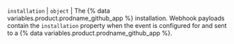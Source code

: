 `installation` | `object` | The {% data variables.product.prodname_github_app %} installation. Webhook payloads contain the `installation` property when the event is configured for and sent to a {% data variables.product.prodname_github_app %}.
